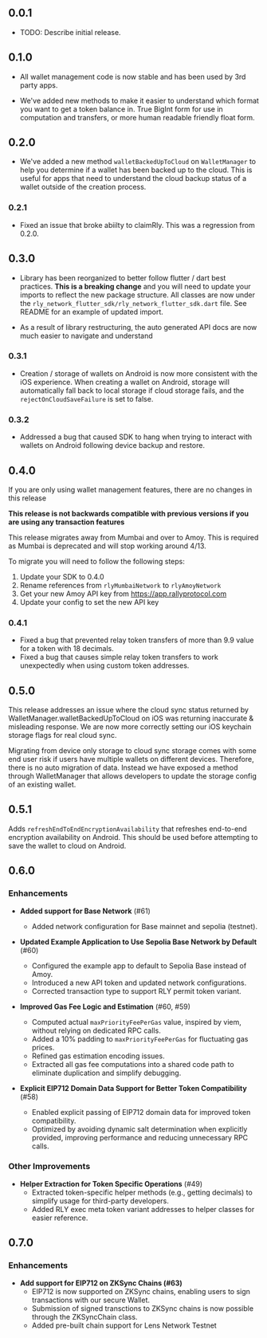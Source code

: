 ## 0.0.1

* TODO: Describe initial release.

## 0.1.0

* All wallet management code is now stable and has been used by 3rd party apps.

* We've added new methods to make it easier to understand which format you want to get a token balance in. True BigInt form for use in computation and transfers, or more human readable friendly float form.

## 0.2.0

* We've added a new method `walletBackedUpToCloud` on `WalletManager` to help you determine if a wallet has been backed up to the cloud. This is useful for apps that need to understand the cloud backup status of a wallet outside of the creation process.

### 0.2.1

* Fixed an issue that broke abiilty to claimRly. This was a regression from 0.2.0.

## 0.3.0

* Library has been reorganized to better follow flutter / dart best practices. **This is a breaking change** and you will need to update your imports to reflect the new package structure. All classes are now under the `rly_network_flutter_sdk/rly_network_flutter_sdk.dart` file. See README for an example of updated import.

* As a result of library restructuring, the auto generated API docs are now much easier to navigate and understand


### 0.3.1

* Creation / storage of wallets on Android is now more consistent with the iOS experience. When creating a wallet on Android, storage will automatically fall back to local storage if cloud storage fails, and the `rejectOnCloudSaveFailure` is set to false.

### 0.3.2

* Addressed a bug that caused SDK to hang when trying to interact with wallets on Android following device backup and restore.

## 0.4.0

If you are only using wallet management features, there are no changes in this release

**This release is not backwards compatible with previous versions if you are using any transaction features**

This release migrates away from Mumbai and over to Amoy. This is required as Mumbai is deprecated and will stop working around 4/13.

To migrate you will need to follow the following steps:
1. Update your SDK to 0.4.0
2. Rename references from `rlyMumbaiNetwork` to `rlyAmoyNetwork`
3. Get your new Amoy API key from https://app.rallyprotocol.com
4. Update your config to set the new API key

### 0.4.1

* Fixed a bug that prevented relay token transfers of more than 9.9 value for a token with 18 decimals.
* Fixed a bug that causes simple relay token transfers to work unexpectedly when using custom token addresses.

## 0.5.0

This release addresses an issue where the cloud sync status returned by WalletManager.walletBackedUpToCloud on iOS was returning inaccurate & misleading response.  We are now more correctly setting our iOS keychain storage flags for real cloud sync.

Migrating from device only storage to cloud sync storage comes with some end user risk if users have multiple wallets on different devices. Therefore, there
is no auto migration of data. Instead we have exposed a method through WalletManager that allows developers to update the storage config of an existing wallet.

## 0.5.1

Adds `refreshEndToEndEncryptionAvailability` that refreshes end-to-end encryption availability on Android. This should be used before attempting to save the wallet to cloud on Android.

## 0.6.0

### Enhancements
- **Added support for Base Network** (#61)
  - Added network configuration for Base mainnet and sepolia (testnet).

- **Updated Example Application to Use Sepolia Base Network by Default** (#60)
  - Configured the example app to default to Sepolia Base instead of Amoy.
  - Introduced a new API token and updated network configurations.
  - Corrected transaction type to support RLY permit token variant.

- **Improved Gas Fee Logic and Estimation** (#60, #59)
  - Computed actual `maxPriorityFeePerGas` value, inspired by viem, without relying on dedicated RPC calls.
  - Added a 10% padding to `maxPriorityFeePerGas` for fluctuating gas prices.
  - Refined gas estimation encoding issues.
  - Extracted all gas fee computations into a shared code path to eliminate duplication and simplify debugging.

- **Explicit EIP712 Domain Data Support for Better Token Compatibility** (#58)
  - Enabled explicit passing of EIP712 domain data for improved token compatibility.
  - Optimized by avoiding dynamic salt determination when explicitly provided, improving performance and reducing unnecessary RPC calls.

### Other Improvements
- **Helper Extraction for Token Specific Operations** (#49)
  - Extracted token-specific helper methods (e.g., getting decimals) to simplify usage for third-party developers.
  - Added RLY exec meta token variant addresses to helper classes for easier reference.

## 0.7.0

### Enhancements
- **Add support for EIP712 on ZKSync Chains (#63)**
  - EIP712 is now supported on ZKSync chains, enabling users to sign transactions with our secure Wallet.
  - Submission of signed transctions to ZKSync chains is now possible through the ZKSyncChain class.
  - Added pre-built chain support for Lens Network Testnet
